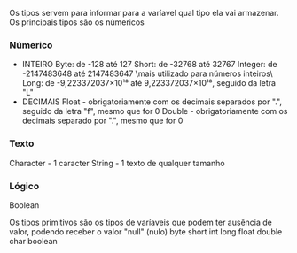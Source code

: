 Os tipos servem para informar para a varíavel qual tipo ela vai armazenar. Os principais tipos são os númericos
### Númerico
- INTEIRO
Byte: de -128 até 127
Short: de -32768 até 32767
Integer: de -2147483648 até 2147483647 \\mais utilizado para números inteiros\\
Long: de -9,223372037×10¹⁸ até 9,223372037×10¹⁸, seguido da letra "L"
- DECIMAIS
Float - obrigatoriamente com os decimais separados por ".", seguido da letra "f", mesmo que for 0
Double - obrigatoriamente com os decimais separado por ".", mesmo que for 0

### Texto
Character - 1 caracter
String - 1 texto de qualquer tamanho

### Lógico
Boolean

Os tipos primitivos são os tipos de varíaveis que podem ter ausência de valor, podendo receber o valor "null" (nulo)
byte
short
int
long
float
double
char
boolean